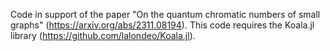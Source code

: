 Code in support of the paper "On the quantum chromatic numbers of small graphs" (https://arxiv.org/abs/2311.08194). This code requires the Koala.jl library (https://github.com/lalondeo/Koala.jl). 
